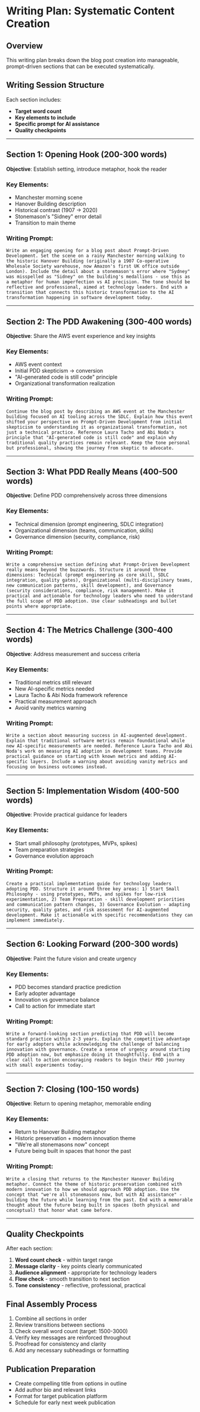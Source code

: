 # Writing Plan: Systematic Content Creation

## Overview
This writing plan breaks down the blog post creation into manageable, prompt-driven sections that can be executed systematically.

## Writing Session Structure
Each section includes:
- **Target word count**
- **Key elements to include**
- **Specific prompt for AI assistance**
- **Quality checkpoints**

---

## Section 1: Opening Hook (200-300 words)
**Objective**: Establish setting, introduce metaphor, hook the reader

### Key Elements:
- Manchester morning scene
- Hanover Building description
- Historical contrast (1907 → 2020)
- Stonemason's "Sidney" error detail
- Transition to main theme

### Writing Prompt:
```
Write an engaging opening for a blog post about Prompt-Driven Development. Set the scene on a rainy Manchester morning walking to the historic Hanover Building (originally a 1907 Co-operative Wholesale Society warehouse, now Amazon's first UK office outside London). Include the detail about a stonemason's error where "Sydney" was misspelled as "Sidney" on the building's medallions - use this as a metaphor for human imperfection vs AI precision. The tone should be reflective and professional, aimed at technology leaders. End with a transition that connects this historic transformation to the AI transformation happening in software development today.
```

---

## Section 2: The PDD Awakening (300-400 words)
**Objective**: Share the AWS event experience and key insights

### Key Elements:
- AWS event context
- Initial PDD skepticism → conversion
- "AI-generated code is still code" principle
- Organizational transformation realization

### Writing Prompt:
```
Continue the blog post by describing an AWS event at the Manchester building focused on AI tooling across the SDLC. Explain how this event shifted your perspective on Prompt-Driven Development from initial skepticism to understanding it as organizational transformation, not just a technical practice. Reference Laura Tacho and Abi Noda's principle that "AI-generated code is still code" and explain why traditional quality practices remain relevant. Keep the tone personal but professional, showing the journey from skeptic to advocate.
```

---

## Section 3: What PDD Really Means (400-500 words)
**Objective**: Define PDD comprehensively across three dimensions

### Key Elements:
- Technical dimension (prompt engineering, SDLC integration)
- Organizational dimension (teams, communication, skills)
- Governance dimension (security, compliance, risk)

### Writing Prompt:
```
Write a comprehensive section defining what Prompt-Driven Development really means beyond the buzzwords. Structure it around three dimensions: Technical (prompt engineering as core skill, SDLC integration, quality gates), Organizational (multi-disciplinary teams, new communication patterns, skill development), and Governance (security considerations, compliance, risk management). Make it practical and actionable for technology leaders who need to understand the full scope of PDD adoption. Use clear subheadings and bullet points where appropriate.
```

---

## Section 4: The Metrics Challenge (300-400 words)
**Objective**: Address measurement and success criteria

### Key Elements:
- Traditional metrics still relevant
- New AI-specific metrics needed
- Laura Tacho & Abi Noda framework reference
- Practical measurement approach
- Avoid vanity metrics warning

### Writing Prompt:
```
Write a section about measuring success in AI-augmented development. Explain that traditional software metrics remain foundational while new AI-specific measurements are needed. Reference Laura Tacho and Abi Noda's work on measuring AI adoption in development teams. Provide practical guidance on starting with known metrics and adding AI-specific layers. Include a warning about avoiding vanity metrics and focusing on business outcomes instead.
```

---

## Section 5: Implementation Wisdom (400-500 words)
**Objective**: Provide practical guidance for leaders

### Key Elements:
- Start small philosophy (prototypes, MVPs, spikes)
- Team preparation strategies
- Governance evolution approach

### Writing Prompt:
```
Create a practical implementation guide for technology leaders adopting PDD. Structure it around three key areas: 1) Start Small Philosophy - using prototypes, MVPs, and spikes for low-risk experimentation, 2) Team Preparation - skill development priorities and communication pattern changes, 3) Governance Evolution - adapting security, quality gates, and risk assessment for AI-augmented development. Make it actionable with specific recommendations they can implement immediately.
```

---

## Section 6: Looking Forward (200-300 words)
**Objective**: Paint the future vision and create urgency

### Key Elements:
- PDD becomes standard practice prediction
- Early adopter advantage
- Innovation vs governance balance
- Call to action for immediate start

### Writing Prompt:
```
Write a forward-looking section predicting that PDD will become standard practice within 2-3 years. Explain the competitive advantage for early adopters while acknowledging the challenge of balancing innovation with governance. Create a sense of urgency around starting PDD adoption now, but emphasize doing it thoughtfully. End with a clear call to action encouraging readers to begin their PDD journey with small experiments today.
```

---

## Section 7: Closing (100-150 words)
**Objective**: Return to opening metaphor, memorable ending

### Key Elements:
- Return to Hanover Building metaphor
- Historic preservation + modern innovation theme
- "We're all stonemasons now" concept
- Future being built in spaces that honor the past

### Writing Prompt:
```
Write a closing that returns to the Manchester Hanover Building metaphor. Connect the theme of historic preservation combined with modern innovation to how we should approach PDD adoption. Use the concept that "we're all stonemasons now, but with AI assistance" - building the future while learning from the past. End with a memorable thought about the future being built in spaces (both physical and conceptual) that honor what came before.
```

---

## Quality Checkpoints
After each section:
1. **Word count check** - within target range
2. **Message clarity** - key points clearly communicated
3. **Audience alignment** - appropriate for technology leaders
4. **Flow check** - smooth transition to next section
5. **Tone consistency** - reflective, professional, practical

## Final Assembly Process
1. Combine all sections in order
2. Review transitions between sections
3. Check overall word count (target: 1500-3000)
4. Verify key messages are reinforced throughout
5. Proofread for consistency and clarity
6. Add any necessary subheadings or formatting

## Publication Preparation
- Create compelling title from options in outline
- Add author bio and relevant links
- Format for target publication platform
- Schedule for early next week publication
